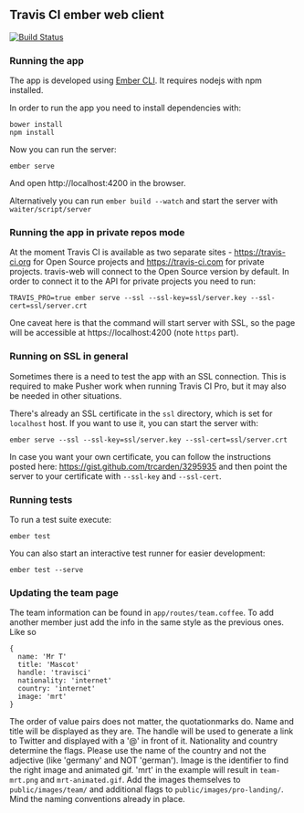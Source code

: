 ## Travis CI ember web client
[![Build Status](https://travis-ci.org/travis-ci/travis-web.png?branch=master)](https://travis-ci.org/travis-ci/travis-web)
### Running the app

The app is developed using [Ember CLI](http://ember-cli.com). It requires nodejs
with npm installed.

In order to run the app you need to install dependencies with:

    bower install
    npm install

Now you can run the server:

    ember serve

And open http://localhost:4200 in the browser.

Alternatively you can run `ember build --watch` and start the server with `waiter/script/server`

### Running the app in private repos mode

At the moment Travis CI is available as two separate sites - https://travis-ci.org for Open Source
projects and https://travis-ci.com for private projects. travis-web will connect
to the Open Source version by default. In order to connect it to the API for private projects
you need to run:

```
TRAVIS_PRO=true ember serve --ssl --ssl-key=ssl/server.key --ssl-cert=ssl/server.crt
```

One caveat here is that the command will start server with SSL, so the page will
be accessible at https://localhost:4200 (note `https` part).

### Running on SSL in general

Sometimes there is a need to test the app with an SSL connection. This is required
to make Pusher work when running Travis CI Pro, but it may also be needed in other
situations.

There's already an SSL certificate in the `ssl` directory, which is set for `localhost`
host. If you want to use it, you can start the server with:

```
ember serve --ssl --ssl-key=ssl/server.key --ssl-cert=ssl/server.crt
```

In case you want your own certificate, you can follow the instructions posted
here: https://gist.github.com/trcarden/3295935 and then point the server to your
certificate with `--ssl-key` and `--ssl-cert`.

### Running tests

To run a test suite execute:

    ember test

You can also start an interactive test runner for easier development:

    ember test --serve


### Updating the team page

The team information can be found in `app/routes/team.coffee`.
To add another member just add the info in the same style as the previous ones. Like so

    {
      name: 'Mr T'
      title: 'Mascot'
      handle: 'travisci'
      nationality: 'internet'
      country: 'internet'
      image: 'mrt'
    }

The order of value pairs does not matter, the quotationmarks do. Name and title will be displayed as they are. The handle will be used to generate a link to Twitter and displayed with a '@' in front of it. Nationality and country determine the flags. Please use the name of the country and not the adjective (like 'germany' and NOT 'german'). Image is the identifier to find the right image and animated gif. 'mrt' in the example will result in `team-mrt.png` and `mrt-animated.gif`.
Add the images themselves to `public/images/team/` and additional flags to `public/images/pro-landing/`. Mind the naming conventions already in place.
